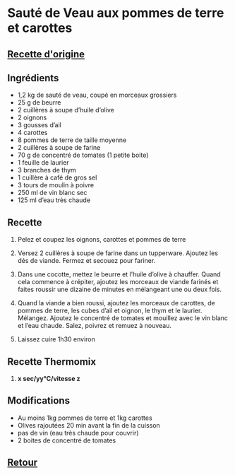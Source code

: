 # Sauté de Veau aux pommes de terre et carottes
## [Recette d'origine](https://www.papillesetpupilles.fr/2016/11/saute-de-veau-facile-aux-pommes-de-terre-et-carottes.html/)

## Ingrédients
- 1,2 kg de sauté de veau, coupé en morceaux grossiers
- 25 g de beurre
- 2 cuillères à soupe d’huile d’olive
- 2 oignons
- 3 gousses d’ail
- 4 carottes
- 8 pommes de terre de taille moyenne
- 2 cuillères à soupe de farine
- 70 g de concentré de tomates (1 petite boite)
- 1 feuille de laurier
- 3 branches de thym
- 1 cuillère à café de gros sel
- 3 tours de moulin à poivre
- 250 ml de vin blanc sec
- 125 ml d’eau très chaude


## Recette
1. Pelez et coupez les oignons, carottes et pommes de terre

2. Versez 2 cuillères à soupe de farine dans un tupperware. Ajoutez les dés de viande. Fermez et secouez pour fariner.

3. Dans une cocotte, mettez le beurre et l’huile d’olive à chauffer. Quand cela commence à crépiter, ajoutez les morceaux de viande farinés et faites roussir une dizaine de minutes en mélangeant une ou deux fois.

4. Quand la viande a bien roussi, ajoutez les morceaux de carottes, de pommes de terre, les cubes d’ail et oignon, le thym et le laurier. Mélangez. Ajoutez le concentré de tomates et mouillez avec le vin blanc et l’eau chaude. Salez, poivrez et remuez à nouveau.

5. Laissez cuire 1h30 environ

## Recette Thermomix
1. **x sec/yy°C/vitesse z**

## Modifications
- Au moins 1kg pommes de terre et 1kg carottes
- Olives rajoutées 20 min avant la fin de la cuisson
- pas de vin (eau très chaude pour couvrir)
- 2 boites de concentré de tomates


## [Retour](./)
